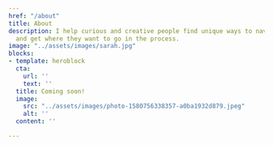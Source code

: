 ```yaml
---
href: "/about"
title: About
description: I help curious and creative people find unique ways to navigate life
  and get where they want to go in the process.
image: "../assets/images/sarah.jpg"
blocks:
- template: heroblock
  cta:
    url: ''
    text: ''
  title: Coming soon!
  image:
    src: "../assets/images/photo-1580756338357-a0ba1932d879.jpeg"
    alt: ''
  content: ''

---
```


